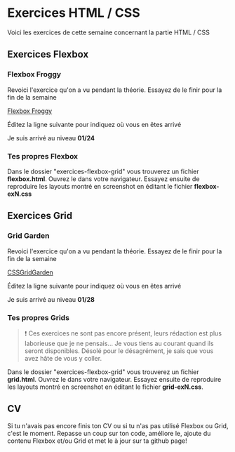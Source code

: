 # Exercices HTML / CSS

Voici les exercices de cette semaine concernant la partie HTML / CSS

## Exercices Flexbox

### Flexbox Froggy

Revoici l'exercice qu'on a vu pendant la théorie. Essayez de le finir pour la fin de la semaine

[Flexbox Froggy](https://flexboxfroggy.com/#fr)

Éditez la ligne suivante pour indiquez où vous en êtes arrivé

Je suis arrivé au niveau **01/24**

### Tes propres Flexbox

Dans le dossier "exercices-flexbox-grid" vous trouverez un fichier **flexbox.html**. Ouvrez le dans votre navigateur. Essayez ensuite de reproduire les layouts montré en screenshot en éditant le fichier **flexbox-exN.css**

## Exercices Grid

### Grid Garden

Revoici l'exercice qu'on a vu pendant la théorie. Essayez de le finir pour la fin de la semaine

[CSSGridGarden](https://cssgridgarden.com/#fr)

Éditez la ligne suivante pour indiquez où vous en êtes arrivé

Je suis arrivé au niveau **01/28**

### Tes propres Grids

> :exclamation: Ces exercices ne sont pas encore présent, leurs rédaction est plus laborieuse que je ne pensais... Je vous tiens au courant quand ils seront disponibles. Désolé pour le désagrément, je sais que vous avez hâte de vous y coller.

Dans le dossier "exercices-flexbox-grid" vous trouverez un fichier **grid.html**. Ouvrez le dans votre navigateur. Essayez ensuite de reproduire les layouts montré en screenshot en éditant le fichier **grid-exN.css**.

## CV

Si tu n'avais pas encore finis ton CV ou si tu n'as pas utilisé Flexbox ou Grid, c'est le moment. Repasse un coup sur ton code, améliore le, ajoute du contenu Flexbox et/ou Grid et met le à jour sur ta github page!